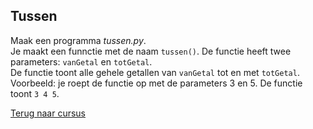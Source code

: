## Tussen

Maak een programma _tussen.py_.\
Je maakt een funnctie met de naam `tussen()`. De functie heeft twee
parameters: `vanGetal` en `totGetal`.\
De functie toont alle gehele getallen van `vanGetal` tot en met
`totGetal`.\
Voorbeeld: je roept de functie op met de parameters 3 en 5. De functie
toont `3 4 5`.

[Terug naar cursus](/21_parameter.html)